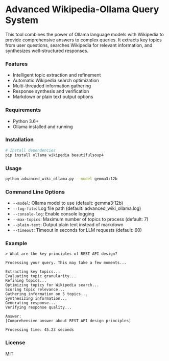 # Advanced Wikipedia-Ollama Query System

This tool combines the power of Ollama language models with Wikipedia to provide comprehensive answers to complex queries. It extracts key topics from user questions, searches Wikipedia for relevant information, and synthesizes well-structured responses.

### Features

- Intelligent topic extraction and refinement
- Automatic Wikipedia search optimization
- Multi-threaded information gathering
- Response synthesis and verification
- Markdown or plain text output options

### Requirements

- Python 3.6+
- Ollama installed and running

### Installation

```bash
# Install dependencies
pip install ollama wikipedia beautifulsoup4
```

### Usage

```bash
python advanced_wiki_ollama.py --model gemma3:12b
```

### Command Line Options

- `--model`: Ollama model to use (default: gemma3:12b)
- `--log-file`: Log file path (default: advanced_wiki_ollama.log)
- `--console-log`: Enable console logging
- `--max-topics`: Maximum number of topics to process (default: 7)
- `--plain-text`: Output plain text instead of markdown
- `--timeout`: Timeout in seconds for LLM requests (default: 60)

### Example

```
> What are the key principles of REST API design?

Processing your query. This may take a few moments...

Extracting key topics...
Evaluating topic granularity...
Refining topics...
Optimizing topics for Wikipedia search...
Scoring topic relevance...
Gathering information on 5 topics...
Synthesizing information...
Generating response...
Verifying response quality...

Answer:
[Comprehensive answer about REST API design principles]

Processing time: 45.23 seconds
```

### License

MIT
